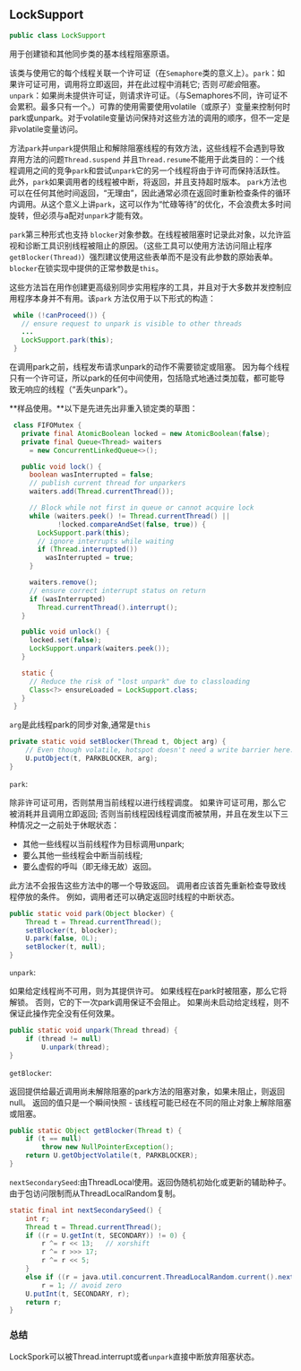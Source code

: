 ## LockSupport

```java
public class LockSupport
```

用于创建锁和其他同步类的基本线程阻塞原语。

该类与使用它的每个线程关联一个许可证（在`Semaphore`类的意义上）。`park`：如果许可证可用，调用将立即返回，并在此过程中消耗它; 否则*可能会*阻塞。`unpark`：如果尚未提供许可证，则请求许可证。（与Semaphores不同，许可证不会累积。最多只有一个。）可靠的使用需要使用volatile（或原子）变量来控制何时park或unpark。对于volatile变量访问保持对这些方法的调用的顺序，但不一定是非volatile变量访问。

方法`park`并`unpark`提供阻止和解除阻塞线程的有效方法，这些线程不会遇到导致弃用方法的问题`Thread.suspend` 并且`Thread.resume`不能用于此类目的：一个线程调用之间的竞争`park`和尝试`unpark`它的另一个线程将由于许可而保持活跃性。此外，`park`如果调用者的线程被中断，将返回，并且支持超时版本。 `park`方法也可以在任何其他时间返回，“无理由”，因此通常必须在返回时重新检查条件的循环内调用。从这个意义上讲`park`，这可以作为“忙碌等待”的优化，不会浪费太多时间旋转，但必须与a配对`unpark`才能有效。

`park`第三种形式也支持 `blocker`对象参数。在线程被阻塞时记录此对象，以允许监视和诊断工具识别线程被阻止的原因。（这些工具可以使用方法访问阻止程序`getBlocker(Thread)`）强烈建议使用这些表单而不是没有此参数的原始表单。`blocker`在锁实现中提供的正常参数是`this`。

这些方法旨在用作创建更高级别同步实用程序的工具，并且对于大多数并发控制应用程序本身并不有用。该`park` 方法仅用于以下形式的构造：

```java
 while (!canProceed()) {
   // ensure request to unpark is visible to other threads
   ...
   LockSupport.park(this);
 }
```

在调用park之前，线程发布请求unpark的动作不需要锁定或阻塞。 因为每个线程只有一个许可证，所以park的任何中间使用，包括隐式地通过类加载，都可能导致无响应的线程（“丢失unpark”）。

**样品使用。**以下是先进先出非重入锁定类的草图：

```java
 class FIFOMutex {
   private final AtomicBoolean locked = new AtomicBoolean(false);
   private final Queue<Thread> waiters
     = new ConcurrentLinkedQueue<>();

   public void lock() {
     boolean wasInterrupted = false;
     // publish current thread for unparkers
     waiters.add(Thread.currentThread());

     // Block while not first in queue or cannot acquire lock
     while (waiters.peek() != Thread.currentThread() ||
            !locked.compareAndSet(false, true)) {
       LockSupport.park(this);
       // ignore interrupts while waiting
       if (Thread.interrupted())
         wasInterrupted = true;
     }

     waiters.remove();
     // ensure correct interrupt status on return
     if (wasInterrupted)
       Thread.currentThread().interrupt();
   }

   public void unlock() {
     locked.set(false);
     LockSupport.unpark(waiters.peek());
   }

   static {
     // Reduce the risk of "lost unpark" due to classloading
     Class<?> ensureLoaded = LockSupport.class;
   }
 }
```

`arg`是此线程park的同步对象,通常是`this`

```java
private static void setBlocker(Thread t, Object arg) {
    // Even though volatile, hotspot doesn't need a write barrier here.
    U.putObject(t, PARKBLOCKER, arg);
}
```

`park`:

除非许可证可用，否则禁用当前线程以进行线程调度。
如果许可证可用，那么它被消耗并且调用立即返回; 否则当前线程因线程调度而被禁用，并且在发生以下三种情况之一之前处于休眠状态：

- 其他一些线程以当前线程作为目标调用unpark; 
- 要么其他一些线程会中断当前线程; 
- 要么虚假的呼叫（即无缘无故）返回。

此方法不会报告这些方法中的哪一个导致返回。 调用者应该首先重新检查导致线程停放的条件。 例如，调用者还可以确定返回时线程的中断状态。

```java
public static void park(Object blocker) {
    Thread t = Thread.currentThread();
    setBlocker(t, blocker);
    U.park(false, 0L);
    setBlocker(t, null);
}
```

`unpark`:

如果给定线程尚不可用，则为其提供许可。 如果线程在park时被阻塞，那么它将解锁。 否则，它的下一次park调用保证不会阻止。 如果尚未启动给定线程，则不保证此操作完全没有任何效果。

```java
public static void unpark(Thread thread) {
    if (thread != null)
        U.unpark(thread);
}
```

`getBlocker`:

返回提供给最近调用尚未解除阻塞的park方法的阻塞对象，如果未阻止，则返回null。 返回的值只是一个瞬间快照 - 该线程可能已经在不同的阻止对象上解除阻塞或阻塞。

```java
public static Object getBlocker(Thread t) {
    if (t == null)
        throw new NullPointerException();
    return U.getObjectVolatile(t, PARKBLOCKER);
}
```

`nextSecondarySeed`:由ThreadLocal使用。返回伪随机初始化或更新的辅助种子。 由于包访问限制而从ThreadLocalRandom复制。

```java
static final int nextSecondarySeed() {
    int r;
    Thread t = Thread.currentThread();
    if ((r = U.getInt(t, SECONDARY)) != 0) {
        r ^= r << 13;   // xorshift
        r ^= r >>> 17;
        r ^= r << 5;
    }
    else if ((r = java.util.concurrent.ThreadLocalRandom.current().nextInt()) == 0)
        r = 1; // avoid zero
    U.putInt(t, SECONDARY, r);
    return r;
}
```

### 总结

LockSpork可以被Thread.interrupt或者`unpark`直接中断放弃阻塞状态。